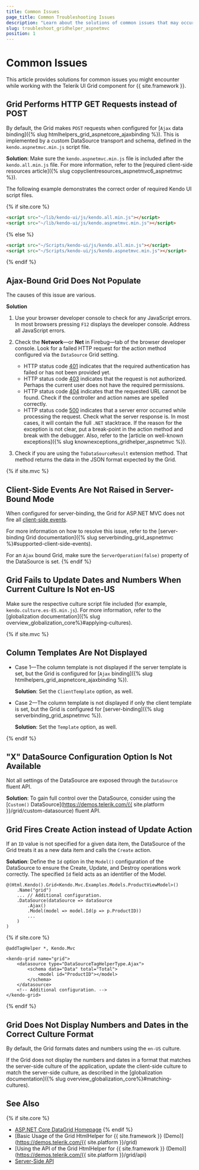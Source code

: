 ```yaml
---
title: Common Issues
page_title: Common Troubleshooting Issues
description: "Learn about the solutions of common issues that may occur while working with the {{ site.product }} Grid."
slug: troubleshoot_gridhelper_aspnetmvc
position: 1
---
```


# Common Issues

This article provides solutions for common issues you might encounter while working with the Telerik UI Grid component for {{ site.framework }}.

## Grid Performs HTTP GET Requests instead of POST

By default, the Grid makes `POST` requests when configured for [`Ajax` data binding]({% slug htmlhelpers_grid_aspnetcore_ajaxbinding %}). This is implemented by a custom DataSource transport and schema, defined in the `kendo.aspnetmvc.min.js` script file.

**Solution**: Make sure the `kendo.aspnetmvc.min.js` file is included after the `kendo.all.min.js` file. For more information, refer to the [required client-side resources article]({% slug copyclientresources_aspnetmvc6_aspnetmvc %}).

The following example demonstrates the correct order of required Kendo UI script files.

{% if site.core %}
```HTML _Layout.cshtml
<script src="~/lib/kendo-ui/js/kendo.all.min.js"></script>
<script src="~/lib/kendo-ui/js/kendo.aspnetmvc.min.js"></script>
```
{% else %}
```HTML _Layout.cshtml
<script src="~/Scripts/kendo-ui/js/kendo.all.min.js"></script>
<script src="~/Scripts/kendo-ui/js/kendo.aspnetmvc.min.js"></script>
```
{% endif %}

## Ajax-Bound Grid Does Not Populate

The causes of this issue are various.

**Solution**

1. Use your browser developer console to check for any JavaScript errors. In most browsers pressing `F12` displays the developer console. Address all JavaScript errors.
1. Check the **Network**&mdash;or **Net** in Firebug&mdash;tab of the browser developer console. Look for a failed HTTP request for the action method configured via the `DataSource` Grid setting.

    * HTTP status code [401](https://en.wikipedia.org/wiki/List_of_HTTP_status_codes#401) indicates that the required authentication has failed or has not been provided yet.
    * HTTP status code [403](https://en.wikipedia.org/wiki/List_of_HTTP_status_codes#403) indicates that the request is not authorized. Perhaps the current user does not have     the required permissions.
    * HTTP status code [404](https://en.wikipedia.org/wiki/List_of_HTTP_status_codes#404) indicates that the requested URL cannot be found. Check if the controller and action names are spelled correctly.
    * HTTP status code [500](https://en.wikipedia.org/wiki/List_of_HTTP_status_codes#500) indicates that a server error occurred while processing the request. Check what the server response is. In most cases, it will contain the full `.NET` stacktrace. If the reason for the exception is not clear, put a break-point in the action method and break with the debugger. Also, refer to the [article on well-known exceptions]({% slug knownexceptions_gridhelper_aspnetmvc %}).

1. Check if you are using the `ToDataSourceResult` extension method. That method returns the data in the JSON format expected by the Grid.

{% if site.mvc %}
## Client-Side Events Are Not Raised in Server-Bound Mode

When configured for server-binding, the Grid for ASP.NET MVC does not fire all [client-side events](https://www.telerik.com/aspnet-mvc/documentation/api/kendo.mvc.ui.fluent/grideventbuilder).

For more information on how to resolve this issue, refer to the [server-binding Grid documentation]({% slug serverbinding_grid_aspnetmvc %}#supported-client-side-events).

For an `Ajax` bound Grid, make sure the `ServerOperation(false)` property of the DataSource is set.
{% endif %}

## Grid Fails to Update Dates and Numbers When Current Culture Is Not en-US

Make sure the respective culture script file included (for example, `kendo.culture.es-ES.min.js`). For more information, refer to the [globalization documentation]({% slug overview_globalization_core%}#applying-cultures).

{% if site.mvc %}
## Column Templates Are Not Displayed

* Case 1&mdash;The column template is not displayed if the server template is set, but the Grid is configured for [`Ajax` binding]({% slug htmlhelpers_grid_aspnetcore_ajaxbinding %}).

    **Solution**: Set the `ClientTemplate` option, as well.

* Case 2&mdash;The column template is not displayed if only the client template is set, but the Grid is configured for [server-binding]({% slug serverbinding_grid_aspnetmvc %}).

    **Solution**: Set the `Template` option, as well.

{% endif %}

## "X" DataSource Configuration Option Is Not Available

Not all settings of the DataSource are exposed through the `DataSource` fluent API.

**Solution**: To gain full control over the DataSource, consider using the [`Custom()` DataSource](https://demos.telerik.com/{{ site.platform }}/grid/custom-datasource) fluent API.

## Grid Fires Create Action instead of Update Action

If an `ID` value is not specified for a given data item, the DataSource of the Grid treats it as a new data item and calls the `Create` action.

**Solution**: Define the `Id` option in the `Model()` configuration of the DataSource to ensure the Create, Update, and Destroy operations work correctly. The specified `Id` field acts as an identifier of the Model.  

```HtmlHelper
@(Html.Kendo().Grid<Kendo.Mvc.Examples.Models.ProductViewModel>()    
    .Name("grid")    
    ... // Additional configuration.
    .DataSource(dataSource => dataSource        
        .Ajax()         
        .Model(model => model.Id(p => p.ProductID))
        ...
    )
)
```
{% if site.core %}
```TagHelper
@addTagHelper *, Kendo.Mvc

<kendo-grid name="grid">
    <datasource type="DataSourceTagHelperType.Ajax">
        <schema data="Data" total="Total">
            <model id="ProductID"></model>
        </schema>
    </datasource>
    <!-- Additional configuration. -->
</kendo-grid>
```
{% endif %}

## Grid Does Not Display Numbers and Dates in the Correct Culture Format

By default, the Grid formats dates and numbers using the `en-US` culture.

If the Grid does not display the numbers and dates in a format that matches the server-side culture of the application, update the client-side culture to match the server-side culture, as described in the [globalization documentation]({% slug overview_globalization_core%}#matching-cultures).

## See Also

{% if site.core %}
* [ASP.NET Core DataGrid Homepage](https://www.telerik.com/aspnet-core-ui/grid)
{% endif %}
* [Basic Usage of the Grid HtmlHelper for {{ site.framework }} (Demo)](https://demos.telerik.com/{{ site.platform }}/grid)
* [Using the API of the Grid HtmlHelper for {{ site.framework }} (Demo)](https://demos.telerik.com/{{ site.platform }}/grid/api)
* [Server-Side API](/api/grid)
